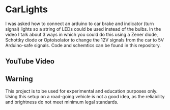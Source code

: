 # CarLights
I was asked how to connect an arduino to car brake and indicator (turn signal) lights so a string of LEDs could be used instead of the bulbs. In the video I talk about 3 ways in which you could do this using a Zener diode, Schottky diode or Optoisolator to change the 12V signals from the car to 5V Arduino-safe signals. Code and schemtics can be found in this repository.
## YouTube Video

## Warning
This project is to be used for experimental and education purposes only. Using this setup on a road-going vehicle is not a good idea, as the reliability and brightness do not meet minimum legal standards.
